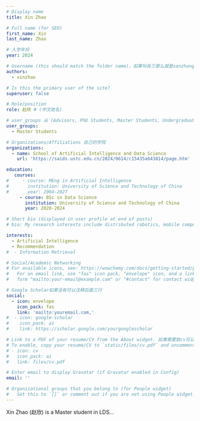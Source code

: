 ```yaml
---
# Display name
title: Xin Zhao 

# Full name (for SEO)
first_name: Xin
last_name: Zhao

# 入学年份
year: 2024

# Username (this should match the folder name)，如果叫张三那么就是sanzhang
authors:
  - xinzhao

# Is this the primary user of the site? 
superuser: false

# Role/position 
role: 赵欣 # (中文姓名)

# user_groups 从 (Advisors, PhD Students, Master Students, Undergraduate) 从这四个里面选
user_groups:
  - Master Students

# Organizations/Affiliations 自己的学院
organizations:
  - name: School of Artificial Intelligence and Data Science
    url: 'https://saids.ustc.edu.cn/2024/0614/c15435a643814/page.htm'

education:
   courses:
#     - course: MEng in Artificial Intelligence
#       institution: University of Science and Technology of China
#       year: 2004-2027
     - course: BSc in Data Science
       institution: University of Science and Technology of China
       year: 2020-2024

# Short bio (displayed in user profile at end of posts)
# bio: My research interests include distributed robotics, mobile computing and programmable matter.

interests:
  - Artificial Intelligence
  - Recommendation
#  - Information Retrieval

# Social/Academic Networking
# For available icons, see: https://wowchemy.com/docs/getting-started/page-builder/#icons
#   For an email link, use "fas" icon pack, "envelope" icon, and a link in the
#   form "mailto:your-email@example.com" or "#contact" for contact widget.

# Google Scholar如果没有可以注释后面三行
social:
  - icon: envelope
    icon_pack: fas
    link: 'mailto:youremail.com,'
#  - icon: google-scholar
#    icon_pack: ai
#    link: https://scholar.google.com/yourgooglescholar

# Link to a PDF of your resume/CV from the About widget. 如果需要放cv可以发给我
# To enable, copy your resume/CV to `static/files/cv.pdf` and uncomment the lines below.
# - icon: cv
#   icon_pack: ai
#   link: files/cv.pdf

# Enter email to display Gravatar (if Gravatar enabled in Config)
email: ''

# Organizational groups that you belong to (for People widget)
#   Set this to `[]` or comment out if you are not using People widget.
---
```


Xin Zhao (赵欣) is a Master student in LDS...
